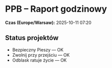 # PPB – Raport godzinowy
**Czas (Europe/Warsaw):** 2025-10-11 07:20

## Status projektów
- Bezpieczny Pieszy — OK
- Zwolnij przy przejściu — OK
- Odblask ratuje życie — OK

